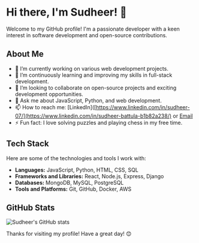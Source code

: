 # Hi there, I'm Sudheer! 👋

Welcome to my GitHub profile! I'm a passionate developer with a keen interest in software development and open-source contributions.

## About Me

- 🔭 I’m currently working on various web development projects.
- 🌱 I’m continuously learning and improving my skills in full-stack development.
- 👯 I’m looking to collaborate on open-source projects and exciting development opportunities.
- 💬 Ask me about JavaScript, Python, and web development.
- 📫 How to reach me: [LinkedIn]([https://www.linkedin.com/in/sudheer-07/](https://www.linkedin.com/in/sudheer-battula-b1b82a238/) or [Email](mailto:battulasudheer@outlook.com)
- ⚡ Fun fact: I love solving puzzles and playing chess in my free time.

## Tech Stack

Here are some of the technologies and tools I work with:

- **Languages:** JavaScript, Python, HTML, CSS, SQL
- **Frameworks and Libraries:** React, Node.js, Express, Django
- **Databases:** MongoDB, MySQL, PostgreSQL
- **Tools and Platforms:** Git, GitHub, Docker, AWS

## GitHub Stats

![Sudheer's GitHub stats](https://github-readme-stats.vercel.app/api?username=Sudheer-07&show_icons=true&theme=radical)


Thanks for visiting my profile! Have a great day! 😊
